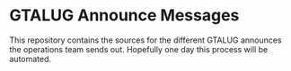 GTALUG Announce Messages
========================

This repository contains the sources for the different GTALUG announces the 
operations team sends out. Hopefully one day this process will be automated.

